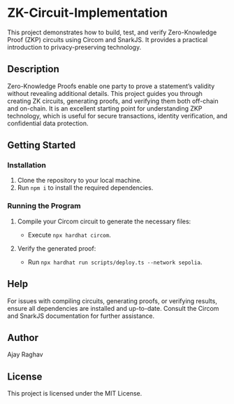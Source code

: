 # ZK-Circuit-Implementation

This project demonstrates how to build, test, and verify Zero-Knowledge Proof (ZKP) circuits using Circom and SnarkJS. It provides a practical introduction to privacy-preserving technology.

## Description

Zero-Knowledge Proofs enable one party to prove a statement’s validity without revealing additional details. This project guides you through creating ZK circuits, generating proofs, and verifying them both off-chain and on-chain. It is an excellent starting point for understanding ZKP technology, which is useful for secure transactions, identity verification, and confidential data protection.

## Getting Started

### Installation

1. Clone the repository to your local machine.
2. Run `npm i` to install the required dependencies.

### Running the Program

1. Compile your Circom circuit to generate the necessary files:
   - Execute `npx hardhat circom`.
   
2. Verify the generated proof:
   - Run `npx hardhat run scripts/deploy.ts --network sepolia`.

## Help

For issues with compiling circuits, generating proofs, or verifying results, ensure all dependencies are installed and up-to-date. Consult the Circom and SnarkJS documentation for further assistance.

## Author

Ajay Raghav

## License

This project is licensed under the MIT License.


